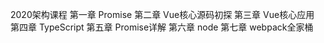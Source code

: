 2020架构课程
第一章 Promise
第二章 Vue核心源码初探
第三章 Vue核心应用
第四章 TypeScript
第五章 Promise详解
第六章 node
第七章 webpack全家桶


